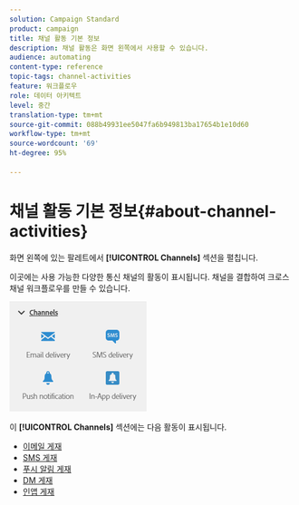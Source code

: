 ```yaml
---
solution: Campaign Standard
product: campaign
title: 채널 활동 기본 정보
description: 채널 활동은 화면 왼쪽에서 사용할 수 있습니다.
audience: automating
content-type: reference
topic-tags: channel-activities
feature: 워크플로우
role: 데이터 아키텍트
level: 중간
translation-type: tm+mt
source-git-commit: 088b49931ee5047fa6b949813ba17654b1e10d60
workflow-type: tm+mt
source-wordcount: '69'
ht-degree: 95%

---
```



# 채널 활동 기본 정보{#about-channel-activities}

화면 왼쪽에 있는 팔레트에서 **[!UICONTROL Channels]** 섹션을 펼칩니다.

이곳에는 사용 가능한 다양한 통신 채널의 활동이 표시됩니다. 채널을 결합하여 크로스채널 워크플로우를 만들 수 있습니다.

![](assets/wkf_channels_activities.png)

이 **[!UICONTROL Channels]** 섹션에는 다음 활동이 표시됩니다.

* [이메일 게재](../../automating/using/email-delivery.md)
* [SMS 게재](../../automating/using/sms-delivery.md)
* [푸시 알림 게재](../../automating/using/push-notification-delivery.md)
* [DM 게재](../../automating/using/direct-mail-delivery.md)
* [인앱 게재](../../automating/using/in-app-delivery.md)

